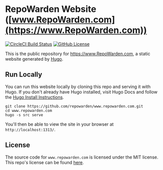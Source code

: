 # RepoWarden Website ([www.RepoWarden.com](https://www.RepoWarden.com))
[![CircleCI Build Status](https://circleci.com/gh/repowarden/www.repowarden.com.svg?style=shield)](https://circleci.com/gh/repowarden/www.repowarden.com) [![GitHub License](https://img.shields.io/badge/license-MIT-blue.svg)](https://raw.githubusercontent.com/repowarden/www.repowarden.com/trunk/LICENSE)

This is the public repository for <https://www.RepoWarden.com>, a static website generated by [Hugo](https://GoHugo.io/).


## Run Locally

You can run this website locally by cloning this repo and serving it with Hugo.
If you don't already have Hugo installed, visit Hugo Docs and follow the [Hugo Install Instructions](https://gohugo.io/getting-started/installing/).

```
git clone https://github.com/repowarden/www.repowarden.com.git
cd www.repowarden.com
hugo -s src serve
```

You'll then be able to view the site in your browser at `http://localhost:1313/`.


## License

The source code for `www.repowarden.com` is licensed under the MIT license.
This repo's license can be found [here](./LICENSE).
